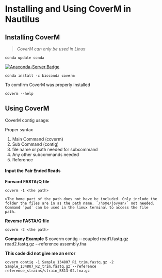# Installing and Using CoverM in Nautilus 

## Installing CoverM
>*CoverM can only be used in Linux*

```
conda update conda
```

[![Anaconda-Server Badge](https://anaconda.org/bioconda/coverm/badges/installer/conda.svg)](https://conda.anaconda.org/bioconda)

```
conda install -c bioconda coverm
```

To comfirm CoverM was properly installed
```
coverm --help
```

## Using CoverM

CoverM contig usage: 

Proper syntax

1. Main Command (coverm)
2. Sub Command (contig)
3. file name or path needed for subcommand
4. Any other subcommands needed
5. Reference

#### Input the Pair Ended Reads

**Forward FASTA/Q file**

  `coverm -1 <the path>`

    >The home part of the path does not have be included. Only include the folder the files are in as the path name. `/home/jovyan/` not needed. Command `pwd` can be used in the linux terminal to access the file path. 

**Reverse FASTA/Q file**

  `coverm -2 <the path>`

**Company Example**
  $ coverm contig --coupled read1.fastq.gz read2.fastq.gz --reference assembly.fna

**This code did not give me an error**
```
coverm contig -1 Sample_134807_R1_trim.fastq.gz -2 Sample_134807_R2_trim.fastq.gz --reference reference_strains/strain_BS13-02.fna.gz
```
